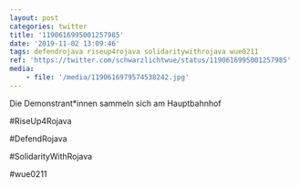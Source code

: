 ```yaml
---
layout: post
categories: twitter
title: '1190616995001257985'
date: '2019-11-02 13:09:46'
tags: defendrojava riseup4rojava solidaritywithrojava wue0211
ref: 'https://twitter.com/schwarzlichtwue/status/1190616995001257985'
media:
    - file: '/media/1190616979574538242.jpg'
---
```

Die Demonstrant\*innen sammeln sich am Hauptbahnhof

#RiseUp4Rojava

#DefendRojava

#SolidarityWithRojava

#wue0211  

